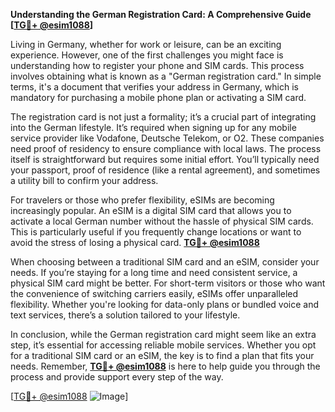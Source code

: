 **Understanding the German Registration Card: A Comprehensive Guide [[TG💪+ @esim1088](https://t.me/s/esim1088)]**

Living in Germany, whether for work or leisure, can be an exciting experience. However, one of the first challenges you might face is understanding how to register your phone and SIM cards. This process involves obtaining what is known as a "German registration card." In simple terms, it's a document that verifies your address in Germany, which is mandatory for purchasing a mobile phone plan or activating a SIM card.

The registration card is not just a formality; it’s a crucial part of integrating into the German lifestyle. It’s required when signing up for any mobile service provider like Vodafone, Deutsche Telekom, or O2. These companies need proof of residency to ensure compliance with local laws. The process itself is straightforward but requires some initial effort. You’ll typically need your passport, proof of residence (like a rental agreement), and sometimes a utility bill to confirm your address.

For travelers or those who prefer flexibility, eSIMs are becoming increasingly popular. An eSIM is a digital SIM card that allows you to activate a local German number without the hassle of physical SIM cards. This is particularly useful if you frequently change locations or want to avoid the stress of losing a physical card. **[TG💪+ @esim1088](https://t.me/s/esim1088)**

When choosing between a traditional SIM card and an eSIM, consider your needs. If you’re staying for a long time and need consistent service, a physical SIM card might be better. For short-term visitors or those who want the convenience of switching carriers easily, eSIMs offer unparalleled flexibility. Whether you're looking for data-only plans or bundled voice and text services, there’s a solution tailored to your lifestyle.

In conclusion, while the German registration card might seem like an extra step, it’s essential for accessing reliable mobile services. Whether you opt for a traditional SIM card or an eSIM, the key is to find a plan that fits your needs. Remember, **[TG💪+ @esim1088](https://t.me/s/esim1088)** is here to help guide you through the process and provide support every step of the way.

[[TG💪+ @esim1088](https://t.me/s/esim1088) ![Image](https://i.postimg.cc/Y0z9fWf4/image.png)]